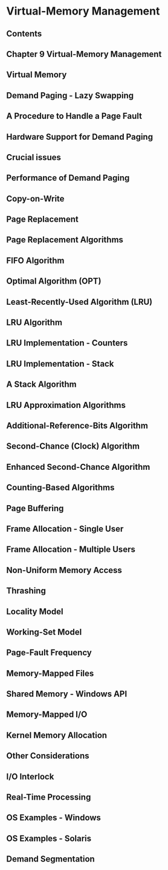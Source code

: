# Virtual-Memory Management

## Contents

## Chapter 9 Virtual-Memory Management

## Virtual Memory

## Demand Paging - Lazy Swapping

## A Procedure to Handle a Page Fault

## Hardware Support for Demand Paging

## Crucial issues

## Performance of Demand Paging

## Copy-on-Write

## Page Replacement

## Page Replacement Algorithms

## FIFO Algorithm

## Optimal Algorithm (OPT)

## Least-Recently-Used Algorithm (LRU)

## LRU Algorithm

## LRU Implementation -  Counters

## LRU Implementation - Stack

## A Stack Algorithm

## LRU Approximation Algorithms

## Additional-Reference-Bits Algorithm

## Second-Chance (Clock) Algorithm

## Enhanced Second-Chance Algorithm

## Counting-Based Algorithms

## Page Buffering

## Frame Allocation - Single User

## Frame Allocation - Multiple Users

## Non-Uniform Memory Access

## Thrashing

## Locality Model

## Working-Set Model

## Page-Fault Frequency

## Memory-Mapped Files

## Shared Memory - Windows API

## Memory-Mapped I/O

## Kernel Memory Allocation

## Other Considerations

## I/O Interlock

## Real-Time Processing

## OS Examples - Windows

## OS Examples - Solaris

## Demand Segmentation
